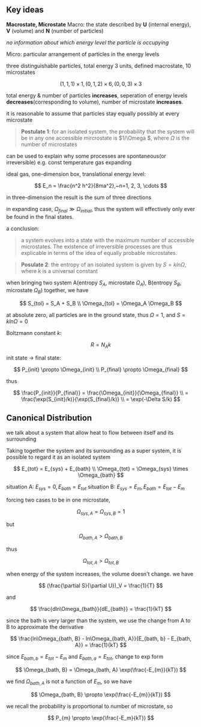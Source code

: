 ## Key ideas

**Macrostate, Microstate**
Macro: the state described by   **U** (internal energy), **V** (volume) and **N** (number of particles)

*no information about which energy level the particle is occupying*

Micro: particular arrangement of particles in the energy levels

three distinguishable particles, total energy 3 units, defined macrostate, 10 microstates

$$
(1, 1, 1) \times 1, (0, 1, 2) \times 6, (0, 0, 3) \times 3
$$

total energy & number of particles **increases**, seperation of energy levels **decreases**(corresponding to volume), number of microstate **increases**.

it is reasonable to assume that particles stay equally possibly at every microstate

> **Postulate 1**: for an isolated system, the probability that the system will be in any one accessible mircrostate is $1/\Omega $, where $\Omega$ is the number of microstates

can be used to explain why some processes are spontaneous(or irreversible)
e.g. const temperature gas expanding

ideal gas, one-dimension box, translational energy level:

$$
E_n = \frac{n^2 h^2}{8ma^2},~n=1, 2, 3, \cdots
$$

in three-dimension the result is the sum of three directions

in expanding case, $\Omega_{final} \gg \Omega_{initial}$, thus the system will effectively only ever be found in the final states.

a conclusion:
>  a system evolves into a state with the maximum number of accessible microstates. The existence of irreversible processes are thus explicable in terms of the idea of equally probable microstates.

> **Posulate 2**: the entropy of an isolated system is given by $S = kln\Omega$, where k is a universal constant

when bringing two system A(entropy $S_A$, microstate $\Omega_A$), B(entropy $S_B$, microstate $\Omega_B$) together, we have

$$
S_{tol} = S_A + S_B \\
\Omega_{tol} = \Omega_A \Omega_B
$$

at absolute zero, all particles are in the ground state, thus $\Omega = 1$, and $S = kln\Omega = 0$

Boltzmann constant $k$:

$$
R = N_A k
$$

init state -> final state:

$$
P_{init} \propto \Omega_{init} \\
P_{final} \propto \Omega_{final}
$$

thus

$$
\frac{P_{init}}{P_{final}} = \frac{\Omega_{init}}{\Omega_{final}} \\
= \frac{\exp(S_{init}/k)}{\exp(S_{final}/k)} \\
= \exp(-\Delta S/k)
$$

## Canonical Distribution

we talk about a system that allow heat to flow between itself and its surrounding

Taking together the system and its surrounding as a super system, it is possible to regard it as an isolated system

$$
E_{tot} = E_{sys} + E_{bath} \\
\Omega_{tot} = \Omega_{sys} \times \Omega_{bath} 
$$

situation A: $E_{sys} = 0, E_{bath} = E_{tot}$
situation B: $E_{sys} = E_m, E_{bath} = E_{tot} - E_m$

forcing two cases to be in one microstate, 

$$
\Omega_{sys, A} = \Omega_{sys, B} = 1
$$

but

$$
\Omega_{bath, A} > \Omega_{bath, B}
$$

thus

$$
\Omega_{tot, A} > \Omega_{tot, B}
$$

when energy of the system increases, the volume doesn't change. we have

$$
(\frac{\partial S}{\partial U})_V = \frac{1}{T}
$$

and 

$$
\frac{dln\Omega_{bath}}{dE_{bath}} = \frac{1}{kT}
$$

since the bath is very larger than the system, we use the change from A to B to approximate the derivative

$$
\frac{ln\Omega_{bath, B} - ln\Omega_{bath, A}}{E_{bath, b} - E_{bath, A}} = \frac{1}{kT}
$$

since $E_{bath, b} = E_{tot} - E_m$ and $E_{bath, a} = E_{tot}$, change to exp form

$$
\Omega_{bath, B} = \Omega_{bath, A} \exp(\frac{-E_{m}}{kT})
$$

we find $\Omega_{bath, A}$ is not a function of $E_{m}$, so we have

$$
\Omega_{bath, B} \propto \exp(\frac{-E_{m}}{kT})
$$

we recall the probability is proportional to number of microstate, so

$$
P_{m} \propto \exp(\frac{-E_m}{kT})
$$